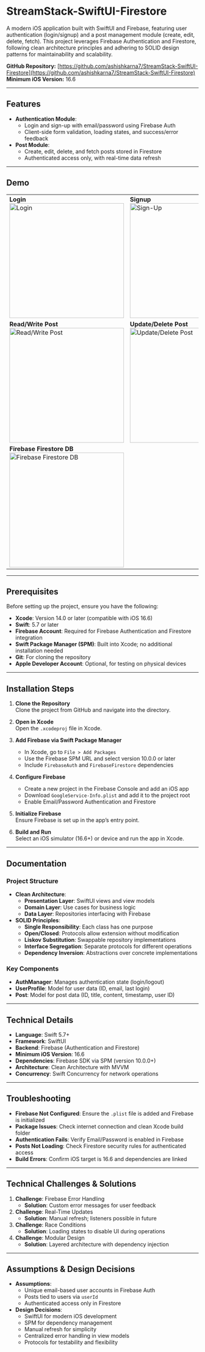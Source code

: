 # StreamStack-SwiftUI-Firestore

A modern iOS application built with SwiftUI and Firebase, featuring user authentication (login/signup) and a post management module (create, edit, delete, fetch). This project leverages Firebase Authentication and Firestore, following clean architecture principles and adhering to SOLID design patterns for maintainability and scalability.

**GitHub Repository:** [https://github.com/ashishkarna7/StreamStack-SwiftUI-Firestore](https://github.com/ashishkarna7/StreamStack-SwiftUI-Firestore)  
**Minimum iOS Version:** 16.6

---

## Features

- **Authentication Module**:  
  - Login and sign-up with email/password using Firebase Auth  
  - Client-side form validation, loading states, and success/error feedback  
- **Post Module**:  
  - Create, edit, delete, and fetch posts stored in Firestore  
  - Authenticated access only, with real-time data refresh  

---

## Demo

<table>
  <tr>
    <td>
      <strong>Login</strong><br>
      <img src="https://github.com/ashishkarna7/StreamStack-SwiftUI-Firestore/blob/Ashish/Feature/Firestore/StreamStack/StreamStack/Examples-Gif/login.gif" alt="Login" width="300" />
    </td>
    <td>
      <strong>Signup</strong><br>
      <img src="https://github.com/ashishkarna7/StreamStack-SwiftUI-Firestore/blob/Ashish/Feature/Firestore/StreamStack/StreamStack/Examples-Gif/signup.gif" alt="Sign-Up" width="300" />
    </td>
  </tr>
  <tr>
    <td>
      <strong>Read/Write Post</strong><br>
      <img src="https://github.com/ashishkarna7/StreamStack-SwiftUI-Firestore/blob/Ashish/Feature/Firestore/StreamStack/StreamStack/Examples-Gif/read-write.gif" alt="Read/Write Post" width="300" />
    </td>
    <td>
      <strong>Update/Delete Post</strong><br>
      <img src="https://github.com/ashishkarna7/StreamStack-SwiftUI-Firestore/blob/Ashish/Feature/Firestore/StreamStack/StreamStack/Examples-Gif/update-delete.gif" alt="Update/Delete Post" width="300" />
    </td>
  </tr>
  <tr>
    <td>
      <strong>Firebase Firestore DB</strong><br>
      <img src="https://github.com/ashishkarna7/StreamStack-SwiftUI-Firestore/blob/Ashish/Feature/Firestore/StreamStack/StreamStack/Examples-Gif/firebase-firestore.gif" alt="Firebase Firestore DB" width="300" />
    </td>
    <td></td> <!-- Empty cell to maintain table structure -->
  </tr>
</table>

---

## Prerequisites

Before setting up the project, ensure you have the following:

- **Xcode**: Version 14.0 or later (compatible with iOS 16.6)  
- **Swift**: 5.7 or later  
- **Firebase Account**: Required for Firebase Authentication and Firestore integration  
- **Swift Package Manager (SPM)**: Built into Xcode; no additional installation needed  
- **Git**: For cloning the repository  
- **Apple Developer Account**: Optional, for testing on physical devices  

---

## Installation Steps

1. **Clone the Repository**  
   Clone the project from GitHub and navigate into the directory.

2. **Open in Xcode**  
   Open the `.xcodeproj` file in Xcode.

3. **Add Firebase via Swift Package Manager**  
   - In Xcode, go to `File > Add Packages`  
   - Use the Firebase SPM URL and select version 10.0.0 or later  
   - Include `FirebaseAuth` and `FirebaseFirestore` dependencies  

4. **Configure Firebase**  
   - Create a new project in the Firebase Console and add an iOS app  
   - Download `GoogleService-Info.plist` and add it to the project root  
   - Enable Email/Password Authentication and Firestore  

5. **Initialize Firebase**  
   Ensure Firebase is set up in the app’s entry point.

6. **Build and Run**  
   Select an iOS simulator (16.6+) or device and run the app in Xcode.

---

## Documentation

### Project Structure

- **Clean Architecture**:  
  - **Presentation Layer**: SwiftUI views and view models  
  - **Domain Layer**: Use cases for business logic  
  - **Data Layer**: Repositories interfacing with Firebase  
- **SOLID Principles**:  
  - **Single Responsibility**: Each class has one purpose  
  - **Open/Closed**: Protocols allow extension without modification  
  - **Liskov Substitution**: Swappable repository implementations  
  - **Interface Segregation**: Separate protocols for different operations  
  - **Dependency Inversion**: Abstractions over concrete implementations  

### Key Components

- **AuthManager**: Manages authentication state (login/logout)  
- **UserProfile**: Model for user data (ID, email, last login)  
- **Post**: Model for post data (ID, title, content, timestamp, user ID)  

---

## Technical Details

- **Language**: Swift 5.7+  
- **Framework**: SwiftUI  
- **Backend**: Firebase (Authentication and Firestore)  
- **Minimum iOS Version**: 16.6  
- **Dependencies**: Firebase SDK via SPM (version 10.0.0+)  
- **Architecture**: Clean Architecture with MVVM  
- **Concurrency**: Swift Concurrency for network operations  

---

## Troubleshooting

- **Firebase Not Configured**: Ensure the `.plist` file is added and Firebase is initialized  
- **Package Issues**: Check internet connection and clean Xcode build folder  
- **Authentication Fails**: Verify Email/Password is enabled in Firebase  
- **Posts Not Loading**: Check Firestore security rules for authenticated access  
- **Build Errors**: Confirm iOS target is 16.6 and dependencies are linked  

---

## Technical Challenges & Solutions

1. **Challenge**: Firebase Error Handling  
   - **Solution**: Custom error messages for user feedback  
2. **Challenge**: Real-Time Updates  
   - **Solution**: Manual refresh; listeners possible in future  
3. **Challenge**: Race Conditions  
   - **Solution**: Loading states to disable UI during operations  
4. **Challenge**: Modular Design  
   - **Solution**: Layered architecture with dependency injection  

---

## Assumptions & Design Decisions

- **Assumptions**:  
  - Unique email-based user accounts in Firebase Auth  
  - Posts tied to users via `userId`  
  - Authenticated access only in Firestore  
- **Design Decisions**:  
  - SwiftUI for modern iOS development  
  - SPM for dependency management  
  - Manual refresh for simplicity  
  - Centralized error handling in view models  
  - Protocols for testability and flexibility  